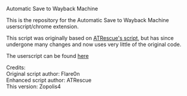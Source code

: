Automatic Save to Wayback Machine

This is the repository for the Automatic Save to Wayback Machine userscript/chrome extension.

This script was originally based on [ATRescue's script](https://archiveteam.org/index.php?title=User:ATrescue/AutoWB.js), but has since undergone many changes and now uses very little of the original code.

The userscript can be found [here](https://greasyfork.org/en/scripts/426028-automatic-save-to-wayback-machine)

Credits:</br>Original script author: Flare0n</br>
Enhanced script author: ATRescue</br>This version: Zopolis4
